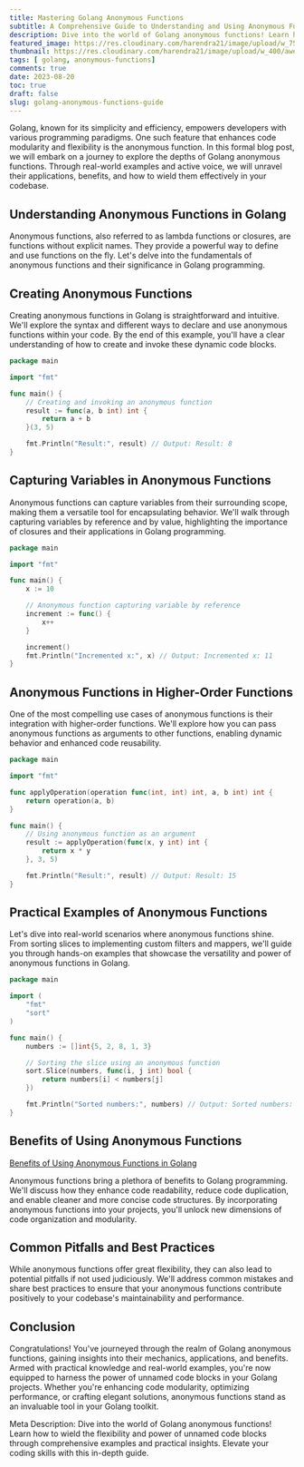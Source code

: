 ```yaml
---
title: Mastering Golang Anonymous Functions
subtitle: A Comprehensive Guide to Understanding and Using Anonymous Functions in Golang
description: Dive into the world of Golang anonymous functions! Learn how to wield the flexibility and power of unnamed code blocks through comprehensive examples and practical insights. Elevate your coding skills with this in-depth guide.
featured_image: https://res.cloudinary.com/harendra21/image/upload/w_750/awesome-blog/awesome-golang/Benefits_of_Using_Anonymous_Functions_2_nvxugh.png
thumbnail: https://res.cloudinary.com/harendra21/image/upload/w_400/awesome-blog/awesome-golang/Benefits_of_Using_Anonymous_Functions_2_nvxugh.png
tags: [ golang, anonymous-functions]
comments: true
date: 2023-08-20
toc: true
draft: false
slug: golang-anonymous-functions-guide
---
```


Golang, known for its simplicity and efficiency, empowers developers with various programming paradigms. One such feature that enhances code modularity and flexibility is the anonymous function. In this formal blog post, we will embark on a journey to explore the depths of Golang anonymous functions. Through real-world examples and active voice, we will unravel their applications, benefits, and how to wield them effectively in your codebase.

## Understanding Anonymous Functions in Golang

Anonymous functions, also referred to as lambda functions or closures, are functions without explicit names. They provide a powerful way to define and use functions on the fly. Let's delve into the fundamentals of anonymous functions and their significance in Golang programming.

## Creating Anonymous Functions

Creating anonymous functions in Golang is straightforward and intuitive. We'll explore the syntax and different ways to declare and use anonymous functions within your code. By the end of this example, you'll have a clear understanding of how to create and invoke these dynamic code blocks.

```go
package main

import "fmt"

func main() {
    // Creating and invoking an anonymous function
    result := func(a, b int) int {
        return a + b
    }(3, 5)

    fmt.Println("Result:", result) // Output: Result: 8
}
```

## Capturing Variables in Anonymous Functions

Anonymous functions can capture variables from their surrounding scope, making them a versatile tool for encapsulating behavior. We'll walk through capturing variables by reference and by value, highlighting the importance of closures and their applications in Golang programming.

```go
package main

import "fmt"

func main() {
    x := 10

    // Anonymous function capturing variable by reference
    increment := func() {
        x++
    }

    increment()
    fmt.Println("Incremented x:", x) // Output: Incremented x: 11
}
```

## Anonymous Functions in Higher-Order Functions

One of the most compelling use cases of anonymous functions is their integration with higher-order functions. We'll explore how you can pass anonymous functions as arguments to other functions, enabling dynamic behavior and enhanced code reusability.

```go
package main

import "fmt"

func applyOperation(operation func(int, int) int, a, b int) int {
    return operation(a, b)
}

func main() {
    // Using anonymous function as an argument
    result := applyOperation(func(x, y int) int {
        return x * y
    }, 3, 5)

    fmt.Println("Result:", result) // Output: Result: 15
}
```

## Practical Examples of Anonymous Functions

Let's dive into real-world scenarios where anonymous functions shine. From sorting slices to implementing custom filters and mappers, we'll guide you through hands-on examples that showcase the versatility and power of anonymous functions in Golang.

```go
package main

import (
    "fmt"
    "sort"
)

func main() {
    numbers := []int{5, 2, 8, 1, 3}

    // Sorting the slice using an anonymous function
    sort.Slice(numbers, func(i, j int) bool {
        return numbers[i] < numbers[j]
    })

    fmt.Println("Sorted numbers:", numbers) // Output: Sorted numbers: [1 2 3 5 8]
}
```

## Benefits of Using Anonymous Functions

[Benefits of Using Anonymous Functions in Golang](/blog/golang-anonymous-functions-benefits)

Anonymous functions bring a plethora of benefits to Golang programming. We'll discuss how they enhance code readability, reduce code duplication, and enable cleaner and more concise code structures. By incorporating anonymous functions into your projects, you'll unlock new dimensions of code organization and modularity.

## Common Pitfalls and Best Practices

While anonymous functions offer great flexibility, they can also lead to potential pitfalls if not used judiciously. We'll address common mistakes and share best practices to ensure that your anonymous functions contribute positively to your codebase's maintainability and performance.

## Conclusion

Congratulations! You've journeyed through the realm of Golang anonymous functions, gaining insights into their mechanics, applications, and benefits. Armed with practical knowledge and real-world examples, you're now equipped to harness the power of unnamed code blocks in your Golang projects. Whether you're enhancing code modularity, optimizing performance, or crafting elegant solutions, anonymous functions stand as an invaluable tool in your Golang toolkit.

Meta Description: Dive into the world of Golang anonymous functions! Learn how to wield the flexibility and power of unnamed code blocks through comprehensive examples and practical insights. Elevate your coding skills with this in-depth guide.